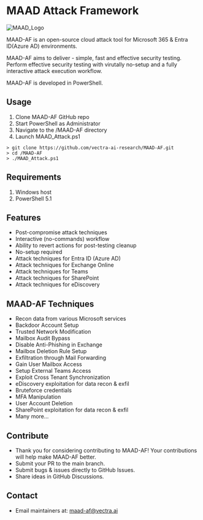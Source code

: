 # MAAD Attack Framework
![MAAD_Logo](images/MAAD_AF.png)                                                                     
        
MAAD-AF is an open-source cloud attack tool for Microsoft 365 & Entra ID(Azure AD) environments.

MAAD-AF aims to deliver - simple, fast and effective security testing. Perform effective security testing with virutally no-setup and a fully interactive attack execution workflow. 

MAAD-AF is developed in PowerShell.

## Usage
 1. Clone MAAD-AF GitHub repo
 2. Start PowerShell as Administrator 
 3. Navigate to the /MAAD-AF directory 
 4. Launch MAAD_Attack.ps1 
```
> git clone https://github.com/vectra-ai-research/MAAD-AF.git
> cd /MAAD-AF
> ./MAAD_Attack.ps1
```

## Requirements
 1. Windows host
 2. PowerShell 5.1

## Features
- Post-compromise attack techniques
- Interactive (no-commands) workflow
- Ability to revert actions for post-testing cleanup
- No-setup required
- Attack techniques for Entra ID (Azure AD)
- Attack techniques for Exchange Online
- Attack techniques for Teams
- Attack techniques for SharePoint
- Attack techniques for eDiscovery

## MAAD-AF Techniques
- Recon data from various Microsoft services
- Backdoor Account Setup
- Trusted Network Modification
- Mailbox Audit Bypass
- Disable Anti-Phishing in Exchange
- Mailbox Deletion Rule Setup
- Exfiltration through Mail Forwarding
- Gain User Mailbox Access
- Setup External Teams Access
- Exploit Cross Tenant Synchronization 
- eDiscovery exploitation for data recon & exfil
- Bruteforce credentials
- MFA Manipulation
- User Account Deletion
- SharePoint exploitation for data recon & exfil
- Many more...

## Contribute
 - Thank you for considering contributing to MAAD-AF! Your contributions will help make MAAD-AF better.
 - Submit your PR to the main branch.
 - Submit bugs & issues directly to GitHub Issues.
 - Share ideas in GitHub Discussions. 

## Contact
 - Email maintainers at: maad-af@vectra.ai
